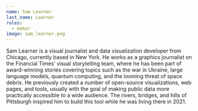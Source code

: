 ```yaml
---
name: Sam Learner
last_name: Learner
roles:
  - maker
image: sam_learner.png
---
```

Sam Learner is a visual journalist and data visualization developer from Chicago, currently based in New York. He works as a graphics journalist on the Financial Times’ visual storytelling team, where he has been part of award-winning stories covering topics such as the war in Ukraine, large language models, quantum computing, and the looming threat of space debris. He previously created a number of open-source visualizations, web pages, and tools, usually with the goal of making public data more practically accessible to a wide audience. The rivers, bridges, and hills of Pittsburgh inspired him to build this tool while he was living there in 2021.
